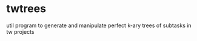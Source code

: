 twtrees
=======

util program to generate and manipulate perfect k-ary trees of subtasks in tw projects